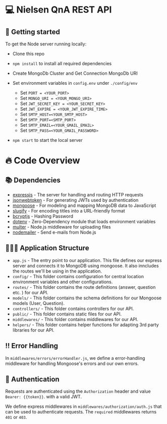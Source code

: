 # 💻 Nielsen QnA REST API

## 🚀 Getting started

To get the Node server running locally:

- Clone this repo
- `npm install` to install all required dependencies
- Create MongoDb Cluster and Get Connection MongoDb URI
- Set environment variables in `config.env` under `./config/env`

  - Set `PORT = <YOUR_PORT>`
  - Set `MONGO_URI = <YOUR_MONGO_URI>`
  - Set `JWT_SECRET_KEY = <YOUR_SECRET_KEY>`
  - Set `JWT_EXPIRE = <YOUR_JWT_EXPIRE_TIME>`
  - Set `SMTP_HOST=<YOUR_SMTP_HOST>`
  - Set `SMTP_PORT=<SMTP_PORT>`
  - Set `SMTP_EMAIL=<YOUR_GMAIL_EMAIL>`
  - Set `SMTP_PASS=<YOUR_GMAIL_PASSWORD>`

- `npm start` to start the local server

# 🔥 Code Overview

## 📚 Dependencies

- [expressjs](https://github.com/expressjs/express) - The server for handling and routing HTTP requests
- [jsonwebtoken](https://github.com/auth0/node-jsonwebtoken) - For generating JWTs used by authentication
- [mongoose](https://github.com/Automattic/mongoose) - For modeling and mapping MongoDB data to JavaScript
- [slugify](https://github.com/simov/slugify) - For encoding titles into a URL-friendly format
- [bcryptjs](https://github.com/dodo/node-slug) - Hashing Password
- [dotenv](https://github.com/motdotla/dotenv) - Zero-Dependency module that loads environment variables
- [multer](https://github.com/expressjs/multer) - Node.js middleware for uploading files
- [nodemailer](https://github.com/nodemailer/nodemailer) - Send e-mails from Node.js

## 👨🏻‍💻 Application Structure

- `app.js` - The entry point to our application. This file defines our express server and connects it to MongoDB using mongoose. It also inncludes the routes we'll be using in the application.
- `config/` - This folder contains configuration for central location environment variables and other configurations.
- `routes/` - This folder contains the route definitions (answer, question etc. ) for our API.
- `models/` - This folder contains the schema definitions for our Mongoose models (User, Question).
- `controllers/` - This folder contains controllers for our API.
- `public/` - This folder contains static files for our API.
- `middlewares/` - This folder contains middlewares for our API.
- `helpers/` - This folder contains helper functions for adapting 3rd party libraries for our API.

## ‼️ Error Handling

In `middlewares/errors/errorHandler.js`, we define a error-handling middleware for handling Mongoose's errors and our own errors.

## 🔐 Authentication

Requests are authenticated using the `Authorization` header and value `Bearer: {{token}}`. with a valid JWT.

We define express middlewares in `middlewares/authorization/auth.js` that can be used to authenticate requests. The `required` middlewares returns `401` or `403`.
